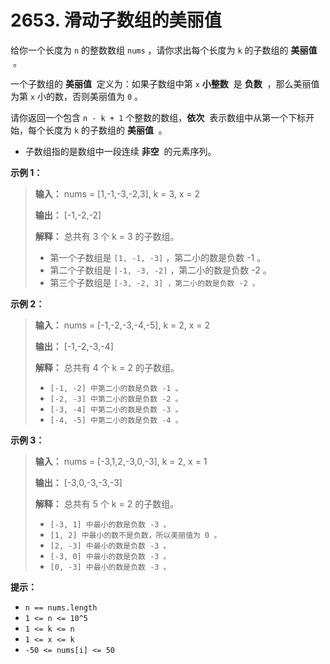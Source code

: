# 2653. 滑动子数组的美丽值

给你一个长度为 `n` 的整数数组 `nums` ，请你求出每个长度为 `k` 的子数组的 **美丽值**  。

一个子数组的 **美丽值**  定义为：如果子数组中第 `x` **小整数**  是 **负数**  ，那么美丽值为第 `x` 小的数，否则美丽值为 `0` 。

请你返回一个包含 `n - k + 1` 个整数的数组，**依次**  表示数组中从第一个下标开始，每个长度为 `k` 的子数组的 **美丽值**  。

*   子数组指的是数组中一段连续 **非空**  的元素序列。


**示例 1：**

> **输入：** nums = \[1,\-1,\-3,\-2,3], k = 3, x = 2
> 
> **输出：** \[\-1,\-2,\-2]
> 
> **解释：** 总共有 3 个 k = 3 的子数组。
> - 第一个子数组是 `[1, -1, -3]` ，第二小的数是负数 \-1 。
> - 第二个子数组是 `[-1, -3, -2]` ，第二小的数是负数 \-2 。
> - 第三个子数组是 `[-3, -2, 3] ，第二小的数是负数 -2 。`

**示例 2：**

> **输入：** nums = \[\-1,\-2,\-3,\-4,\-5], k = 2, x = 2
> 
> **输出：** \[\-1,\-2,\-3,\-4]
> 
> **解释：** 总共有 4 个 k = 2 的子数组。
> - `[-1, -2] 中第二小的数是负数 -1 。`
> - `[-2, -3] 中第二小的数是负数 -2 。`
> - `[-3, -4] 中第二小的数是负数 -3 。`
> - `[-4, -5] 中第二小的数是负数 -4 。`

**示例 3：**

> **输入：** nums = \[\-3,1,2,\-3,0,\-3], k = 2, x = 1
> 
> **输出：** \[\-3,0,\-3,\-3,\-3]
> 
> **解释：** 总共有 5 个 k = 2 的子数组。
> - `[-3, 1] 中最小的数是负数 -3 。`
> - `[1, 2] 中最小的数不是负数，所以美丽值为 0 。`
> - `[2, -3] 中最小的数是负数 -3 。`
> - `[-3, 0] 中最小的数是负数 -3 。`
> - `[0, -3] 中最小的数是负数 -3 。`

**提示：**

*   `n == nums.length` 
*   `1 <= n <= 10^5`
*   `1 <= k <= n`
*   `1 <= x <= k` 
*   `-50 <= nums[i] <= 50`